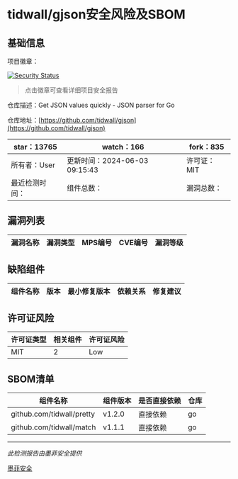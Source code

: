 # tidwall/gjson安全风险及SBOM

## 基础信息

项目徽章：

[![Security Status](https://www.murphysec.com/platform3/v31/badge/1798784337439748096.svg)](https://www.murphysec.com/console/report/1697311074755108864/1798784337439748096)

> 点击徽章可查看详细项目安全报告

仓库描述：Get JSON values quickly - JSON parser for Go

仓库地址：[https://github.com/tidwall/gjson](https://github.com/tidwall/gjson)

| star：13765 | watch：166 | fork：835 |
| ----------- | -------------- | ------------ |
| 所有者：User | 更新时间：2024-06-03 09:15:43 | 许可证：MIT |
| 最近检测时间： | 组件总数： | 漏洞总数： |




## 漏洞列表

| 漏洞名称 | 漏洞类型 | MPS编号 | CVE编号 | 漏洞等级 |
| ------- | ------ | ------- | ------ | ----- |





## 缺陷组件

| 组件名称 | 版本 | 最小修复版本 | 依赖关系 | 修复建议 |
| -------- | ---- | ------------ | -------- | -------- |





## 许可证风险

| 许可证类型 | 相关组件 | 许可证风险 |
| ---------- | -------- | ---------- |
|MIT|2|Low|




## SBOM清单

| 组件名称 | 组件版本 | 是否直接依赖 | 仓库 |
| -------- | -------- | ------------ | ---- |
|github.com/tidwall/pretty|v1.2.0|直接依赖|go|
|github.com/tidwall/match|v1.1.1|直接依赖|go|


------

*此检测报告由墨菲安全提供*

[墨菲安全](www.murphysec.com)